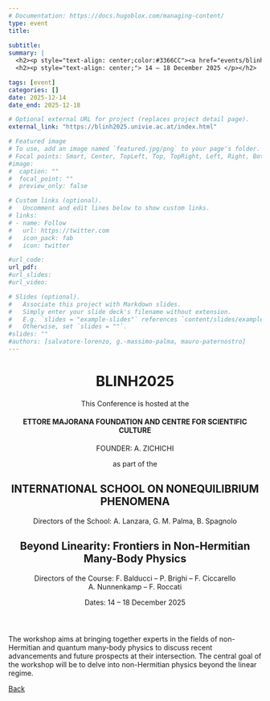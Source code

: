 ```yaml
---
# Documentation: https://docs.hugoblox.com/managing-content/
type: event
title: 
  
subtitle: 
summary: |
  <h2><p style="text-align: center;color:#3366CC"><a href="events/blinh2025">Beyond Linearity: Frontiers in Non-Hermitian Many-Body Physics</a></p></h2>
  <h2><p style="text-align: center;"> 14 – 18 December 2025 </p></h2>

tags: [event]
categories: []
date: 2025-12-14
date_end: 2025-12-18

# Optional external URL for project (replaces project detail page).
external_link: "https://blinh2025.univie.ac.at/index.html"

# Featured image
# To use, add an image named `featured.jpg/png` to your page's folder.
# Focal points: Smart, Center, TopLeft, Top, TopRight, Left, Right, BottomLeft, Bottom, BottomRight.
#image:
#  caption: ""
#  focal_point: ""
#  preview_only: false

# Custom links (optional).
#   Uncomment and edit lines below to show custom links.
# links:
# - name: Follow
#   url: https://twitter.com
#   icon_pack: fab
#   icon: twitter

#url_code: 
url_pdf: 
#url_slides: 
#url_video: 

# Slides (optional).
#   Associate this project with Markdown slides.
#   Simply enter your slide deck's filename without extension.
#   E.g. `slides = "example-slides"` references `content/slides/example-slides.md`.
#   Otherwise, set `slides = ""`.
#slides: ""
#authors: [salvatore-lorenzo, g.-massimo-palma, mauro-paternostro]
---
```

<html lang="en">


<title></title>
    <style>
        .myButton {
            background-color: blue; /* Background color */
            color: white;           /* Text color */
            border: none;           /* Remove borders if needed */
            padding: 10px 20px;
            border-radius: 5px;     /* Optional rounded corners */
        }
        /* Hover effect */
        .myButton:hover {
          background-color: darkblue;
        }
        .nav-link[data-bs-target]:hover {
        }
        .nav-link[data-bs-target] {
            color: black;
            background-color: #f0f0f0;
            border-color: var(--bs-btn-hover-border-color);
        }
        .nav-link[data-bs-target].active {
            color: #FFFFFF;
            background-color: #7799AA;
            border-color: var(--bs-btn-hover-border-color);
        }
        .event-row {
            display: flex;
            align-items: stretch;
            margin-bottom: 0px;
            /*border: 2px solid white;*/
        }
        .event-time {
            width: 150px;
            display: flex;
            align-items: center;
            justify-content: center;
            text-align: center;
            /*padding: 0px;*/
        }
        .event-description {
            flex-grow: 2;
            display: flex;
            flex-direction: column;
            justify-content: center;
            text-align: center;
            padding: 0px 20px 20px 20px;
        }
        .event-description-break {
            flex-grow: 1;
            display: flex;
            flex-direction: column;
            justify-content: center;
            text-align: center;
            padding: 0px 0px 0px 0px;
        }
        .speaker-name {
            cursor: pointer;
            color: #3366CC;
            text-decoration: underline;
        }
        .speaker-name:hover {
            color: #0056b3;
        }
        .blue-bg {
            background-color: #3366CC;
            color: white;
        }
        .gray-bg {
            background-color: #7799AA;
            color: white;
        }
        .light-gray-bg {
            background-color: #f0f0f0;
        }
        .white-bg {
            background-color: #ffffff;
        }
        .dark-gray-bg {
            background-color: rgb(220,220,220);
        }
        .program-container {
            height: 800px; /* Adjust this value to change the overall height of the schedule */
        }
    </style>

<body>
<div class="container my-5">
        <header class="text-center mb-5">
            <h1>BLINH2025</h1>
            <p class="small">This Conference is hosted at the</p>
            <h4>ETTORE MAJORANA FOUNDATION AND CENTRE FOR SCIENTIFIC CULTURE</h4>
            <p class="small">FOUNDER: A. ZICHICHI</p>
            <p class="small">as part of the</p>
            <h2>INTERNATIONAL SCHOOL ON NONEQUILIBRIUM PHENOMENA</h2>
            <p>Directors of the School: A. Lanzara, G. M. Palma, B. Spagnolo</p>
            <h2 class="text-primary">Beyond Linearity: Frontiers in Non-Hermitian Many-Body Physics</h2>
            <p>Directors of the Course: F. Balducci – P. Brighi – F. Ciccarello <br> A. Nunnenkamp – F. Roccati</p>
            <p>Dates: 14 – 18 December 2025</p>
        </header>
        <section class="mb-5">
            <p>
            The workshop aims at bringing together experts in the fields of non-Hermitian and quantum many-body physics to discuss recent advancements and future prospects at their intersection. The central goal of the workshop will be to delve into non-Hermitian physics beyond the linear regime.
            </p>
        </section>
<p class="text-center">
<a class="lead" href="../../">Back</a></p>
</div>
</body>
</html>